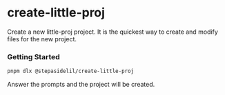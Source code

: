 # create-little-proj

Create a new little-proj project. It is the quickest way to create and modify files for the new project.

### Getting Started

```bash
pnpm dlx @stepasidelil/create-little-proj
```

Answer the prompts and the project will be created.
